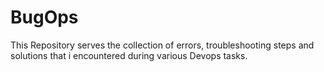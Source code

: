 # BugOps
This Repository serves the  collection of errors, troubleshooting steps and solutions that i encountered during various  Devops tasks.
